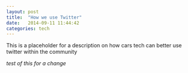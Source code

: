 ```yaml
---
layout: post
title:  "How we use Twitter"
date:   2014-09-11 11:44:42
categories: tech
---
```


This is a placeholder for a description on how cars tech can better use twitter within the community

_test of this for a change_
